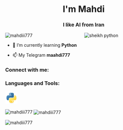 <h1 align="center">I'm Mahdi</h1>
<h3 align="center">I like AI from Iran</h3>


<img align="right" alt="sheikh python" width = "250" src ="https://media.tenor.com/5ry-200hErMAAAAM/hacker-hacker-man.gif">


<p align="left"> <img src="https://komarev.com/ghpvc/?username=mahdiii777&label=Profile%20views&color=0e75b6&style=flat" alt="mahdiii777" /> </p>

- 🌱 I’m currently learning **Python**

- 📫 My Telegram **maahdi777**

<h3 align="left">Connect with me:</h3>
<p align="left">
</p>

<h3 align="left">Languages and Tools:</h3>
<p align="left"> <a href="https://www.python.org" target="_blank" rel="noreferrer"> <img src="https://raw.githubusercontent.com/devicons/devicon/master/icons/python/python-original.svg" alt="python" width="40" height="40"/> </a> </p>

<p><img align="left" src="https://github-readme-stats.vercel.app/api/top-langs?username=mahdiii777&show_icons=true&locale=en&layout=compact" alt="mahdiii777" /></p>

<p>&nbsp;<img align="center" src="https://github-readme-stats.vercel.app/api?username=mahdiii777&show_icons=true&locale=en" alt="mahdiii777" /></p>

<p><img align="center" src="https://github-readme-streak-stats.herokuapp.com/?user=mahdiii777&" alt="mahdiii777" /></p>

